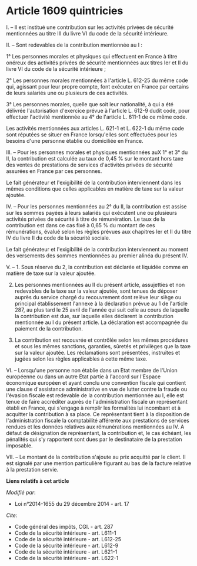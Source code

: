 # Article 1609 quintricies

I. – Il est institué une contribution sur les activités privées de sécurité mentionnées au titre III du livre VI du code de
la sécurité intérieure.

II. – Sont redevables de la contribution mentionnée au I :

1° Les personnes morales et physiques qui effectuent en France à titre onéreux des activités privées de sécurité mentionnées
aux titres Ier et II du livre VI du code de la sécurité intérieure ;

2° Les personnes morales mentionnées à l'article L. 612-25 du même code qui, agissant pour leur propre compte, font exécuter
en France par certains de leurs salariés une ou plusieurs de ces activités.

3° Les personnes morales, quelle que soit leur nationalité, à qui a été délivrée l'autorisation d'exercice prévue à l'article
L. 612-9 dudit code, pour effectuer l'activité mentionnée au 4° de l'article L. 611-1 de ce même code.

Les activités mentionnées aux articles L. 621-1 et L. 622-1 du même code sont réputées se situer en France lorsqu'elles sont
effectuées pour les besoins d'une personne établie ou domiciliée en France.

III. – Pour les personnes morales et physiques mentionnées auX 1° et 3° du II, la contribution est calculée au taux de 0,45 %
sur le montant hors taxe des ventes de prestations de services d'activités privées de sécurité assurées en France par ces
personnes.

Le fait générateur et l'exigibilité de la contribution interviennent dans les mêmes conditions que celles applicables en
matière de taxe sur la valeur ajoutée.

IV. – Pour les personnes mentionnées au 2° du II, la contribution est assise sur les sommes payées à leurs salariés qui
exécutent une ou plusieurs activités privées de sécurité à titre de rémunération. Le taux de la contribution est dans ce cas
fixé à 0,65 % du montant de ces rémunérations, évalué selon les règles prévues aux chapitres Ier et II du titre IV du livre
II du code de la sécurité sociale.

Le fait générateur et l'exigibilité de la contribution interviennent au moment des versements des sommes mentionnées au
premier alinéa du présent IV.

V. – 1. Sous réserve du 2, la contribution est déclarée et liquidée comme en matière de taxe sur la valeur ajoutée.

2. Les personnes mentionnées au II du présent article, assujetties et non redevables de la taxe sur la valeur ajoutée, sont
tenues de déposer auprès du service chargé du recouvrement dont relève leur siège ou principal établissement l'annexe à la
déclaration prévue au 1 de l'article 287, au plus tard le 25 avril de l'année qui suit celle au cours de laquelle la
contribution est due, sur laquelle elles déclarent la contribution mentionnée au I du présent article. La déclaration est
accompagnée du paiement de la contribution.

3. La contribution est recouvrée et contrôlée selon les mêmes procédures et sous les mêmes sanctions, garanties, sûretés et
privilèges que la taxe sur la valeur ajoutée. Les réclamations sont présentées, instruites et jugées selon les règles
applicables à cette même taxe.

VI. – Lorsqu'une personne non établie dans un Etat membre de l'Union européenne ou dans un autre Etat partie à l'accord sur
l'Espace économique européen et ayant conclu une convention fiscale qui contient une clause d'assistance administrative en
vue de lutter contre la fraude ou l'évasion fiscale est redevable de la contribution mentionnée au I, elle est tenue de faire
accréditer auprès de l'administration fiscale un représentant établi en France, qui s'engage à remplir les formalités lui
incombant et à acquitter la contribution à sa place. Ce représentant tient à la disposition de l'administration fiscale la
comptabilité afférente aux prestations de services rendues et les données relatives aux rémunérations mentionnées au IV. A
défaut de désignation de représentant, la contribution et, le cas échéant, les pénalités qui s'y rapportent sont dues par le
destinataire de la prestation imposable.

VII. – Le montant de la contribution s'ajoute au prix acquitté par le client. Il est signalé par une mention particulière
figurant au bas de la facture relative à la prestation servie.

**Liens relatifs à cet article**

_Modifié par_:

  - Loi n°2014-1655 du 29 décembre 2014 - art. 17

_Cite_:

  - Code général des impôts, CGI. - art. 287
  - Code de la sécurité intérieure - art. L611-1
  - Code de la sécurité intérieure - art. L612-25
  - Code de la sécurité intérieure - art. L612-9
  - Code de la sécurité intérieure - art. L621-1
  - Code de la sécurité intérieure - art. L622-1
